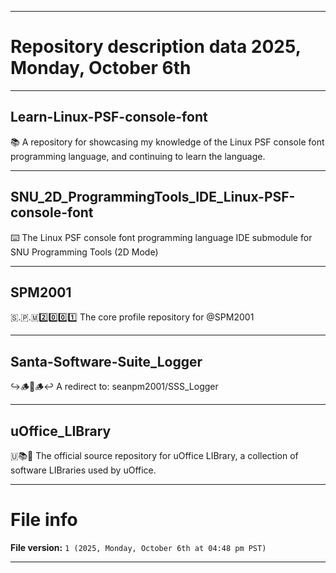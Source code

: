 
***

# Repository description data 2025, Monday, October 6th

---

## Learn-Linux-PSF-console-font

📚️ A repository for showcasing my knowledge of the Linux PSF console font programming language, and continuing to learn the language. 

---

## SNU_2D_ProgrammingTools_IDE_Linux-PSF-console-font

⌨️ The Linux PSF console font programming language IDE submodule for SNU Programming Tools (2D Mode)

---

## SPM2001

🇸.🇵.🇲2️⃣️0️⃣️0️⃣️1️⃣️ The core profile repository for @SPM2001

---

## Santa-Software-Suite_Logger

↪️🪵️🎅️🪵️↩️ A redirect to: seanpm2001/SSS_Logger 

---

## uOffice_LIBrary

🇺📚️💾️ The official source repository for uOffice LIBrary, a collection of software LIBraries used by uOffice.

***

# File info

**File version:** `1 (2025, Monday, October 6th at 04:48 pm PST)`

***

